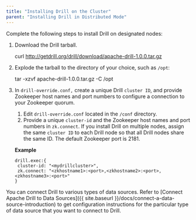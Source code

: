 ```yaml
---
title: "Installing Drill on the Cluster"
parent: "Installing Drill in Distributed Mode"
---
```

Complete the following steps to install Drill on designated nodes:

  1. Download the Drill tarball.
  
        curl http://getdrill.org/drill/download/apache-drill-1.0.0.tar.gz
  2. Explode the tarball to the directory of your choice, such as `/opt`:
  
        tar -xzvf apache-drill-1.0.0.tar.gz -C /opt
  3. In `drill-override.conf,` create a unique Drill `cluster ID`, and provide Zookeeper host names and port numbers to configure a connection to your Zookeeper quorum.
     1. Edit `drill-override.conf` located in the `/conf` directory.
     2. Provide a unique `cluster-id` and the Zookeeper host names and port numbers in `zk.connect`. If you install Drill on multiple nodes, assign the same `cluster ID` to each Drill node so that all Drill nodes share the same ID. The default Zookeeper port is 2181.

       **Example**
       
         drill.exec:{
          cluster-id: "<mydrillcluster>",
          zk.connect: "<zkhostname1>:<port>,<zkhostname2>:<port>,<zkhostname3>:<port>"
         }

You can connect Drill to various types of data sources. Refer to [Connect Apache Drill to Data Sources]({{ site.baseurl }}/docs/connect-a-data-source-introduction) to get configuration instructions for the
particular type of data source that you want to connect to Drill.
